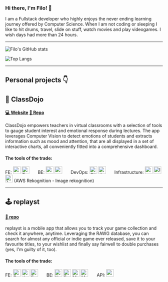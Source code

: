 <!--
**grampassonnia/grampassonnia** is a ✨ _special_ ✨ repository because its `README.md` (this file) appears on your GitHub profile.

Here are some ideas to get you started:

- 🔭 I’m currently working on ...
- 🌱 I’m currently learning ...
- 👯 I’m looking to collaborate on ...
- 🤔 I’m looking for help with ...
- 💬 Ask me about ...
- 📫 How to reach me: ...
- 😄 Pronouns: ...
- ⚡ Fun fact: ...
-->

### Hi there, I'm Filo! 👋

I am a Fullstack developer who highly enjoys the never ending learning journey offered by Computer Science. When I am not coding or sleeping I like to hit drums, travel, slide on stuff, watch movies and play videogames. I wish days had more than 24 hours. 

<!-- [![Linkedin: MYNAME](https://img.shields.io/badge/-MY_NAME_PASCAL_CASE-blue?style=flat-square&logo=Linkedin&logoColor=white&link=https://www.linkedin.com/in/MYNAME/)](https://www.linkedin.com/in/MYNAME/) -->

---

![Filo's GitHub stats](https://github-readme-stats.vercel.app/api?username=grampassonnia&show_icons=true&theme=tokyonight&hide=stars,issues)

![Top Langs](https://github-readme-stats.vercel.app/api/top-langs/?username=grampassonnia&layout=compact&theme=tokyonight)

---

## Personal projects 👇

## 🥋 ClassDojo  
####  [💻 Website](https://www.staging.classdojo.ninja) [📜 Repo](https://github.com/class-dojo) 
ClassDojo empowers teachers in virtual classrooms with a selection of tools to gauge student interest and emotional response during lectures. The app leverages Computer Vision to detect emotions of students and extracts information such as mood and attention, that are all displayed in a set of interactive charts, all conveniently fitted into a comprehensive dashboard.

#### The tools of the trade:
FE: <img src="https://cdn.jsdelivr.net/gh/devicons/devicon/icons/react/react-original.svg" width="24px" title="react"/> <img src="https://cdn.jsdelivr.net/gh/devicons/devicon/icons/typescript/typescript-original.svg"  width="24px" title="Typescript" /> &nbsp; &nbsp; &nbsp; 
BE: <img src="https://the-guild.dev//blog-assets/nodejs-esm/nodejs_logo.png" width="24px" title="node js"/> <img src="https://symbols.getvecta.com/stencil_79/88_expressjs-icon.54bb6035d3.jpg" width="24px" title="express" /> &nbsp; &nbsp; &nbsp; 
DevOps: <img src="https://archive.org/download/github.com-actions-starter-workflows_-_2020-01-25_22-21-15/cover.jpg" width="24px" title="Github Actions" /> <img src="https://rtask.thinkr.fr/wp-content/uploads/moby-logo.png" height="24px" title="docker" /> &nbsp; &nbsp; &nbsp; 
Infrastructure: <img src="https://pbs.twimg.com/profile_images/1473756532827246593/KRgw2UkV_400x400.jpg" width="24px" height="24px" title="aws"/> <img src="https://upload.wikimedia.org/wikipedia/commons/thumb/5/5c/Amazon_Lambda_architecture_logo.svg/1200px-Amazon_Lambda_architecture_logo.svg.png" height="24px" title="lambda" /> <img src="https://hackster.imgix.net/uploads/attachments/812417/68747470733a2f2f73332e616d617a6f6e6177732e636f6d2f6177737365727669636562726f6b65722f69636f6e732f416d617a6f6e52656b6f676e6974696f6e5f4c415247452e706e67.png?auto=compress%2Cformat&w=400&h=300&fit=max" height="24px" title="AWS Rekognition"/> (AWS Rekognition - Image rekognition) &nbsp; &nbsp; &nbsp; 

---

## 🕹 replayst
####  [📜 repo](https://github.com/grampassonnia/replayst) 
replayst is a mobile app that allows you to track your game collection and check it anywhere, anytime. Leveraging the RAWG database, you can search for almost any official or indie game ever released, save it to your favourite titles, to your wishlist and finally say fairwell to double purchases (yes, I'm guilty of it, too).

#### The tools of the trade:
FE: <img src="https://cdn.jsdelivr.net/gh/devicons/devicon/icons/react/react-original.svg" width="24px" title="React Native"/> <img src="https://cdn.jsdelivr.net/gh/devicons/devicon/icons/javascript/javascript-original.svg"  width="24px" title="Javascript" /> <img src="https://inceptum-stor.icons8.com/TErRc1E6L9wX/expoicon.jpg" width="24px" title="Expo"/> &nbsp; &nbsp; &nbsp; 
BE: <img src="https://the-guild.dev//blog-assets/nodejs-esm/nodejs_logo.png" width="24px" title="NodeJS" />  <img src="https://symbols.getvecta.com/stencil_79/88_expressjs-icon.54bb6035d3.jpg" width="24px" title="Express" />  <img src="https://images.opencollective.com/frontendmasters/0b9cda4/logo/256.png" width="24px" title="Mongoose"/> <img src="https://cdn.jsdelivr.net/gh/devicons/devicon/icons/mongodb/mongodb-original.svg" width="24px" title="MongoDB" />  &nbsp; &nbsp; &nbsp; 
API: <img src="https://alternativesp.com/wp-content/uploads/2021/02/rawg_114822.png" width="24px" height="24px" title="rawg.io"/>

